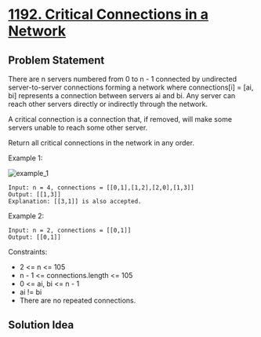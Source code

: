# [1192. Critical Connections in a Network](https://leetcode.com/problems/critical-connections-in-a-network)

## Problem Statement
There are n servers numbered from 0 to n - 1 connected by undirected server-to-server connections forming a network where connections[i] = [ai, bi] represents a connection between servers ai and bi. Any server can reach other servers directly or indirectly through the network.

A critical connection is a connection that, if removed, will make some servers unable to reach some other server.

Return all critical connections in the network in any order.

Example 1:

<img align="middle" src="https://assets.leetcode.com/uploads/2019/09/03/1537_ex1_2.png" alt="example_1"/>

```
Input: n = 4, connections = [[0,1],[1,2],[2,0],[1,3]]
Output: [[1,3]]
Explanation: [[3,1]] is also accepted.
```

Example 2:
```
Input: n = 2, connections = [[0,1]]
Output: [[0,1]]
```

Constraints:
* 2 <= n <= 105
* n - 1 <= connections.length <= 105
* 0 <= ai, bi <= n - 1
* ai != bi
* There are no repeated connections.

## Solution Idea

